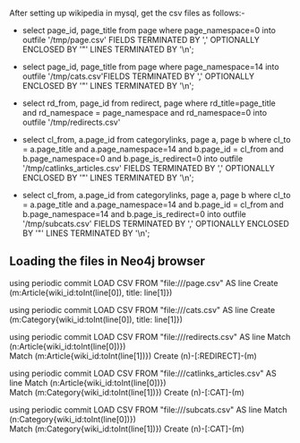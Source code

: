 
After setting up wikipedia in mysql, get the csv files as follows:-

- select page_id, page_title from page where page_namespace=0 into  outfile '/tmp/page.csv' FIELDS TERMINATED BY ',' OPTIONALLY ENCLOSED BY '"'   LINES TERMINATED BY '\n';

- select page_id, page_title from page where page_namespace=14 into outfile '/tmp/cats.csv'FIELDS TERMINATED BY ',' OPTIONALLY ENCLOSED BY '"' LINES TERMINATED BY '\n';

- select rd_from, page_id from redirect, page where  rd_title=page_title and rd_namespace = page_namespace and  rd_namespace=0 into outfile '/tmp/redirects.csv'

- select cl_from, a.page_id from categorylinks, page a, page b where cl_to = a.page_title and a.page_namespace=14 and b.page_id = cl_from and b.page_namespace=0 and b.page_is_redirect=0 into outfile '/tmp/catlinks_articles.csv' FIELDS TERMINATED BY ',' OPTIONALLY ENCLOSED BY '"' LINES TERMINATED BY '\n';

- select cl_from, a.page_id from categorylinks, page a, page b where cl_to = a.page_title and a.page_namespace=14 and b.page_id = cl_from and b.page_namespace=14 and b.page_is_redirect=0 into outfile '/tmp/subcats.csv' FIELDS TERMINATED BY ',' OPTIONALLY ENCLOSED BY '"' LINES TERMINATED BY '\n';

## Loading the files in Neo4j browser

using periodic commit
LOAD CSV FROM "file:///page.csv" AS line 
Create (m:Article{wiki_id:toInt(line[0]), title: line[1]})  


using periodic commit
LOAD CSV FROM "file:///cats.csv" AS line 
Create (m:Category{wiki_id:toInt(line[0]), title: line[1]})  

using periodic commit
LOAD CSV FROM "file:///redirects.csv" AS line 
Match (n:Article{wiki_id:toInt(line[0])})  
Match (m:Article{wiki_id:toInt(line[1])})
Create (n)-[:REDIRECT]-(m)

using periodic commit
LOAD CSV FROM "file:///catlinks_articles.csv" AS line 
Match (n:Article{wiki_id:toInt(line[0])})  
Match (m:Category{wiki_id:toInt(line[1])})
Create (n)-[:CAT]-(m)

using periodic commit
LOAD CSV FROM "file:///subcats.csv" AS line 
Match (n:Category{wiki_id:toInt(line[0])})  
Match (m:Category{wiki_id:toInt(line[1])})
Create (n)-[:CAT]-(m)
